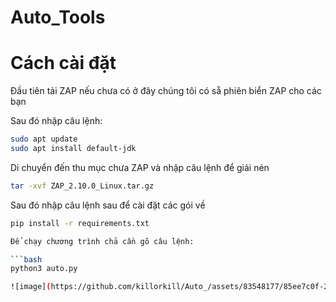 # Auto_Tools
# Cách cài đặt

Đầu tiên tải ZAP nếu chưa có ở đây chúng tôi có sẵ phiên biển ZAP cho các bạn

Sau đó nhập câu lệnh:

   ```bash
  sudo apt update
  sudo apt install default-jdk
  ```
Di chuyển đến thu mục chưa ZAP và nhập câu lệnh để giải nén

   ```bash
  tar -xvf ZAP_2.10.0_Linux.tar.gz
  ```
Sau đó nhập câu lệnh sau để cài đặt các gói về
  
  ```bash
pip install -r requirements.txt

Để chạy chương trình chả cần gõ câu lệnh:

 ```bash
python3 auto.py

![image](https://github.com/killorkill/Auto_/assets/83548177/85ee7c0f-2ed1-4c99-ad2d-938857ef157d)


